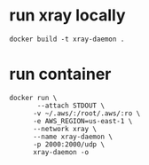 # run xray locally
```
docker build -t xray-daemon .
```

# run container 
```
docker run \
       --attach STDOUT \
      -v ~/.aws/:/root/.aws/:ro \
      -e AWS_REGION=us-east-1 \
      --network xray \
      --name xray-daemon \
      -p 2000:2000/udp \
      xray-daemon -o
```